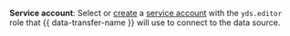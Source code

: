 
**Service account**: Select or [create](../../../../../iam/operations/sa/create.md) a [service account](../../../../../iam/concepts/users/service-accounts.md) with the `yds.editor` role that {{ data-transfer-name }} will use to connect to the data source.

